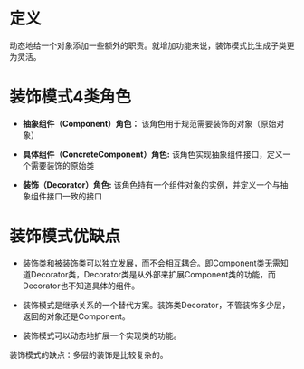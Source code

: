 # 定义

动态地给一个对象添加一些额外的职责。就增加功能来说，装饰模式比生成子类更为灵活。

# 装饰模式4类角色

* **抽象组件（Component）角色：**
该角色用于规范需要装饰的对象（原始对象）

* **具体组件（ConcreteComponent）角色:**
该角色实现抽象组件接口，定义一个需要装饰的原始类

* **装饰（Decorator）角色:**
该角色持有一个组件对象的实例，并定义一个与抽象组件接口一致的接口

# 装饰模式优缺点

* 装饰类和被装饰类可以独立发展，而不会相互耦合。即Component类无需知道Decorator类，Decorator类是从外部来扩展Component类的功能，而Decorator也不知道具体的组件。

* 装饰模式是继承关系的一个替代方案。装饰类Decorator，不管装饰多少层，返回的对象还是Component。

* 装饰模式可以动态地扩展一个实现类的功能。

装饰模式的缺点：多层的装饰是比较复杂的。
